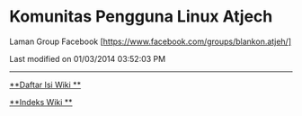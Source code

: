# Komunitas Pengguna Linux  Atjech

Laman Group Facebook [​​https://www.facebook.com/groups/blankon.atjeh/]

Last modified on 01/03/2014 03:52:03 PM
 
---
[**Daftar Isi Wiki **](/wiki/DaftarIsi/index.html)
 
[**Indeks Wiki **](/wiki/Indeks.html)
